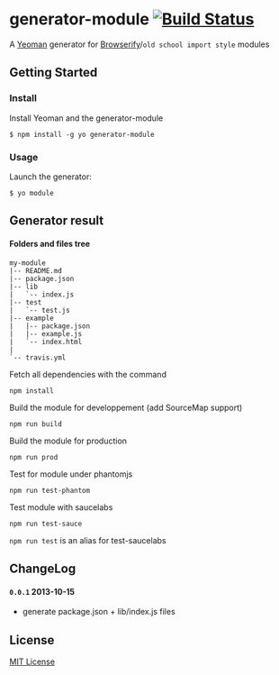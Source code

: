 # generator-module [![Build Status](https://secure.travis-ci.org/peutetre/generator-module.png?branch=master)](https://travis-ci.org/peutetre/generator-module)

A [Yeoman](http://yeoman.io) generator for [Browserify](http://browserify.org)/`old school import style` modules

## Getting Started

### Install

Install Yeoman and the generator-module

```
$ npm install -g yo generator-module
```

### Usage

Launch the generator:

```
$ yo module
```

## Generator result

#### Folders and files tree

```
my-module
|-- README.md
|-- package.json
|-- lib
|   `-- index.js
|-- test
|   `-- test.js
|-- example
|   |-- package.json
|   |-- example.js
|   `-- index.html
|
`-- travis.yml
```

Fetch all dependencies with the command

```
npm install
```

Build the module for developpement (add SourceMap support)

```
npm run build
```

Build the module for production

```
npm run prod
```

Test for module under phantomjs

```
npm run test-phantom
```

Test module with saucelabs

```
npm run test-sauce
```

`npm run test` is an alias for test-saucelabs

## ChangeLog

#### `0.0.1` 2013-10-15

* generate package.json + lib/index.js files

## License

[MIT License](http://en.wikipedia.org/wiki/MIT_License)
